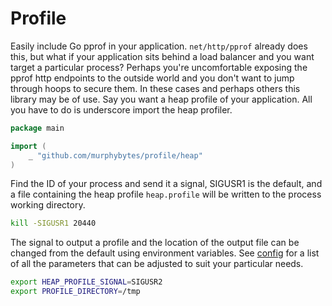# Profile
Easily include Go pprof in your application. `net/http/pprof` already does this, but what if your application sits behind a 
load balancer and you want target a particular process? Perhaps you're uncomfortable exposing the pprof http endpoints 
to the outside world and you don't want to jump through hoops to secure them. In these cases and perhaps others
this library may be of use.  Say you want a heap profile of your application. All you have to do is underscore 
import the heap profiler.
```go 
package main

import (
	_ "github.com/murphybytes/profile/heap"
)
``` 
Find the ID of your process and send it a signal, SIGUSR1 is the default, and a file containing the heap profile
`heap.profile` will be written to the process working directory. 
```bash
kill -SIGUSR1 20440
```
The signal to output a profile and the location of the output file can be changed from the default using environment
variables. See [config](https://godoc.org/github.com/murphybytes/profile/config) for a list of all the parameters that can be adjusted
to suit your particular needs. 
```bash
export HEAP_PROFILE_SIGNAL=SIGUSR2 
export PROFILE_DIRECTORY=/tmp 

```


